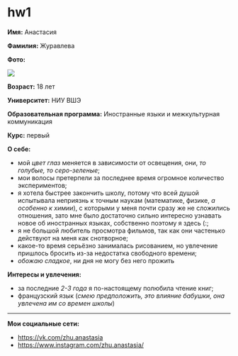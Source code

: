 # hw1
**Имя:** Анастасия 

**Фамилия:** Журавлева

**Фото:**

![](https://pp.userapi.com/c636621/v636621062/4fcd/ObM-OuZaarU.jpg)

**Возраст:** 18 лет

**Университет:** НИУ ВШЭ

**Образовательная программа:** Иностранные языки и межкультурная коммуникация 

**Курс:** первый

**О себе:** 
- мой *цвет глаз* меняется в зависимости от освещения, они, *то голубые, то серо-зеленые*; 
- мои волосы претерпели за последнее время огромное количество экспериментов; 
- я хотела быстрее закончить школу, потому что всей душой испытывала неприязнь к точным наукам (математике, физике, *а особенно к химии*), с которыми у меня почти сразу же не сложились отношения, зато мне было достаточно сильно интересно узнавать новое об иностранных языках, собственно поэтому я здесь (:;
- я не большой любитель просмотра фильмов, так как они частенько действуют на меня как снотворное; 
- какое-то время серьёзно занималась рисованием, но увлечение пришлось бросить из-за недостатка свободного времени;
- *обожаю сладкое*, ни дня не могу без него прожить 

**Интересы и увлечения:** 
* за последние *2-3 года* я по-настоящему полюбила чтение книг;
* французский язык (*смею предположить, это влияние бабушки, она увлечена им со времен школы*)

***

**Мои социальные сети:**
- <https://vk.com/zhu.anastasia>
- <https://www.instagram.com/zhu.anastasia/>



